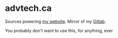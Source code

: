 # advtech.ca

Sources powering [my website](https://advtech.ca). Mirror of my [Gitlab](https://gitlab.advtech.ca/netwinder/advtech.ca).

You probably don't want to use this, for anything, ever

